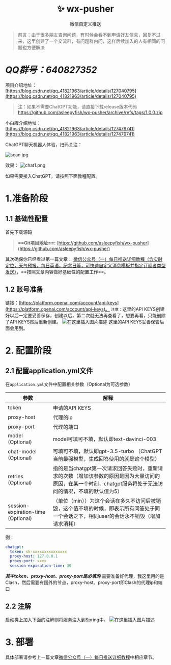 <p align="center">
<h1 align="center">✨ wx-pusher</h1>
<div align="center">微信自定义推送</div>
</p>

> 前言：由于很多朋友咨询问题，有时候会看不到申请好友信息，回复不过来，这里创建了一个交流群，有问题群内问，这样后续加入的人有相同的问题也方便解决
# **_QQ群号：640827352_**

项目介绍地址：[https://blog.csdn.net/qq_41821963/article/details/127040795](https://blog.csdn.net/qq_41821963/article/details/127040795)
> 注：如果不需要ChatGPT功能，请直接下载release版本代码
> https://github.com/asleepyfish/wx-pusher/archive/refs/tags/1.0.0.zip

小白版介绍地址：[https://blog.csdn.net/qq_41821963/article/details/127479741](https://blog.csdn.net/qq_41821963/article/details/127479741)

ChatGPT聊天机器人体验，扫码关注：

![scan.jpg](https://img-blog.csdnimg.cn/1d749278a0b243acaf0056cfb1babeb5.jpeg)

效果：
![chat1.png](https://img-blog.csdnimg.cn/ce2857ce550a4433a35c3a7dc5d5610d.png)

如果需要接入ChatGPT，请按照下面教程配置。
# 1.准备阶段
## 1.1 基础性配置
首先下载源码
> **==Git项目地址==:** [https://github.com/asleepyfish/wx-pusher](https://github.com/asleepyfish/wx-pusher)

其次确保你已经看过第一篇文章：
[微信公众号（一）每日推送详细教程（含实时定位，天气预报，每日英语，纪念日等，可快速自定义消息模板并指定订阅者类型发送）](https://blog.csdn.net/qq_41821963/article/details/127040795)，==按照文章内容做好基础性的配置工作==。

## 1.2 账号准备
链接：[https://platform.openai.com/account/api-keys](https://platform.openai.com/account/api-keys)。
`注意：`这里的API KEYS创建好以后一定要妥善保存，创建以后，第二次就无法再查看了，想要再看，只能删除了API KEYS然后重新创建。
![在这里插入图片描述](https://img-blog.csdnimg.cn/9fd9603fabba401f82a57f834a2ab6e4.png)
这里的API KEYS妥善保管后面会用到。
# 2. 配置阶段
## 2.1 配置application.yml文件
在`application.yml`文件中配置相关参数（Optional为可选参数）

| 参数                               | 解释                                                         |
| ---------------------------------- | ------------------------------------------------------------ |
| token                              | 申请的API KEYS                                               |
| proxy-host                         | 代理的ip                                                     |
| proxy-port                         | 代理的端口                                                   |
| model (Optional)                   | model可填可不填，默认即text-davinci-003                      |
| chat-model (Optional)              | 可填可不填，默认即gpt-3.5-turbo （ChatGPT当前最强模型，生成回答使用的就是这个模型） |
| retries (Optional)                 | 指的是当chatgpt第一次请求回答失败时，重新请求的次数（增加该参数的原因是因为大量访问的原因，在某一个时刻，chatgpt服务将处于无法访问的情况，不填的默认值为5） |
| session-expiration-time (Optional) | （单位（min））为这个会话在多久不访问后被销毁，这个值不填的时候，即表示所有问答处于同一个会话之下，相同user的会话永不销毁（增加请求消耗） |

例：

```yml
chatgpt:
  token: sk-xxxxxxxxxxxxxxx
  proxy-host: 127.0.0.1
  proxy-port: xxxx
  session-expiration-time: 30
```

**_其中token、proxy-host、proxy-port是必填的_**
需要准备好代理，我这里用的是Clash，然后需要有国外的节点，proxy-host、proxy-port即Clash的代理ip和端口

## 2.2 注解
启动类上加入下面的注解则将服务注入到Spring中。
![在这里插入图片描述](https://img-blog.csdnimg.cn/2723c69669244b5da07c0752b0585945.png)
# 3. 部署
具体部署请参考上一篇文章[微信公众号（一）每日推送详细教程](https://blog.csdn.net/qq_41821963/article/details/127040795)中相应章节。